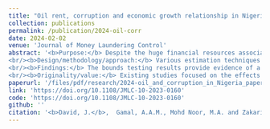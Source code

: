```yaml
---
title: "Oil rent, corruption and economic growth relationship in Nigeria: evidence from various estimation techniques"
collection: publications
permalink: /publication/2024-oil-corr
date: 2024-02-02
venue: 'Journal of Money Laundering Control'
abstract: '<b>Purpose:</b> Despite the huge financial resources associated with oil, Nigeria has consistently recorded poor growth performance. Therefore, this study aims to examine how corruption and oil rent influence Nigeria’s economic performance during the 1996–2021 period.
<br/><b>Design/methodology/approach:</b> Various estimation techniques were used. These include the bootstrap autoregressive distributed lag (ARDL) bounds-testing, dynamic ordinary least squares (DOLS), the fully modified OLS (FMOLS) and the canonical cointegration regression (CCR) estimators and the Toda–Yamamoto causality.
<br/><b>Findings:</b> The bounds testing results provide evidence of a cointegrating relationship between the variables. In addition, the results of the ARDL, DOLS, CCR and FMOLS estimators demonstrate that oil rent and corruption have a significant positive impact on growth. Further, the results indicate that human capital and financial development enhance economic growth, whereas domestic investment and unemployment rates slow down long-term growth. Additionally, the causality test results illustrate the presence of a one-way causality from oil rent to economic growth and a bi-directional causal relationship between corruption and economic growth.
<br/><b>Originality/value:</b> Existing studies focused on the effects of either oil rent or corruption on growth in Nigeria. Little attention has been paid to the exploration of how the rent from oil and the pervasiveness of corruption contribute to the performance of the Nigerian economy. Based on the outcome of this study, strategies and policies geared towards reducing oil dependence and the pervasiveness of corruption, enhancing human capital and financial development and reducing unemployment are recommended.'
paperurl: '/files/pdf/research/2024-oil_and_corruption_in_Nigeria_paper'
link: 'https://doi.org/10.1108/JMLC-10-2023-0160'
code: 'https://doi.org/10.1108/JMLC-10-2023-0160'
github: ''
citation: '<b>David, J.</b>,  Gamal, A.A.M., Mohd Noor, M.A. and Zakariya, Z. (2024). &quot;Oil rent, corruption and economic growth relationship in Nigeria: evidence from various estimation techniques&quot;. <i>Journal of Money Laundering Control</i>, Vol. ahead-of-print No. ahead-of-print. doi:https://doi.org/10.1108/JMLC-10-2023-0160'
---
```

